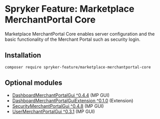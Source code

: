 # Spryker Feature: Marketplace MerchantPortal Core

Marketplace MerchantPortal Core enables server configuration and the basic functionality of the Merchant Portal such as security login.

## Installation

```
composer require spryker-feature/marketplace-merchantportal-core
```

## Optional modules
- [DashboardMerchantPortalGui ^0.4.4](https://github.com/spryker/dashboard-merchant-portal-gui) (MP GUI)
- [DashboardMerchantPortalGuiExtension ^0.1.0](https://github.com/spryker/dashboard-merchant-portal-gui-extension) (Extension)
- [SecurityMerchantPortalGui ^0.4.8](https://github.com/spryker/security-merchant-portal-gui) (MP GUI)
- [UserMerchantPortalGui ^0.3.1](https://github.com/spryker/user-merchant-portal-gui) (MP GUI)
